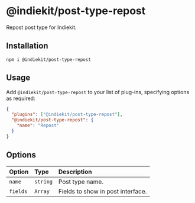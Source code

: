 # @indiekit/post-type-repost

Repost post type for Indiekit.

## Installation

`npm i @indiekit/post-type-repost`

## Usage

Add `@indiekit/post-type-repost` to your list of plug-ins, specifying options as required:

```json
{
  "plugins": ["@indiekit/post-type-repost"],
  "@indiekit/post-type-repost": {
    "name": "Repost"
  }
}
```

## Options

| Option   | Type     | Description                       |
| :------- | :------- | :-------------------------------- |
| `name`   | `string` | Post type name.                   |
| `fields` | `Array`  | Fields to show in post interface. |
